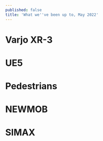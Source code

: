```yaml
---
published: false
title: 'What we''ve been up to, May 2022'
---
```

# Varjo XR-3

# UE5

# Pedestrians

# NEWMOB

# SIMAX
